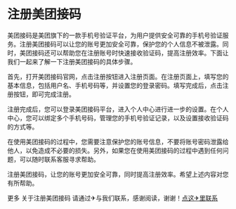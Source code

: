 # 注册美团接码

美团接码是美团旗下的一款手机号验证平台，为用户提供安全可靠的手机号验证服务。注册美团接码可以让您的账号更加安全可靠，保护您的个人信息不被泄露。同时，美团接码还可以帮助您在注册账号时快速接收验证码，提高注册效率。下面让我们一起来了解一下注册美团接码的具体步骤。

首先，打开美团接码官网，点击注册按钮进入注册页面。在注册页面上，填写您的基本信息，包括用户名、手机号码等，并设置您的登录密码。填写完成后，点击注册按钮，即可完成注册。

注册完成后，您可以登录美团接码平台，进入个人中心进行进一步的设置。在个人中心，您可以绑定多个手机号码，管理您的手机号验证记录，以及设置接收验证码的方式等。

在使用美团接码的过程中，您需要注意保护您的账号信息，不要将账号密码泄露给他人，以免造成不必要的损失。另外，如果您在使用美团接码的过程中遇到任何问题，可以随时联系客服寻求帮助。

注册美团接码，让您的账号更加安全可靠，同时提高注册效率。希望上述内容对您有所帮助。

更多 关于注册美团接码 请通过✈与我们联系，感谢阅读，谢谢！[点这✈里联系](https://www.k02.cc)